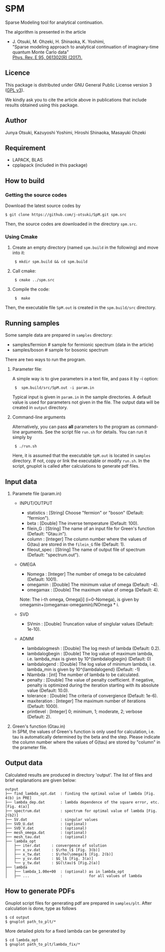 SPM
====

Sparse Modeling tool for analytical continuation.

The algorithm is presented in the article

* J. Otsuki, M. Ohzeki, H. Shinaoka, K. Yoshimi,  
"Sparse modeling approach to analytical continuation of imaginary-time quantum Monte Carlo data"  
[Phys. Rev. E 95, 061302(R) (2017).](https://doi.org/10.1103/PhysRevE.95.061302)

## Licence

This package is distributed under GNU General Public License version 3 ([GPL v3](http://www.gnu.org/licenses/gpl-3.0.en.html)).

We kindly ask you to cite the article above
in publications that include results obtained using this package.

## Author
Junya Otsuki, Kazuyoshi Yoshimi, Hiroshi Shinaoka, Masayuki Ohzeki

## Requirement

* LAPACK, BLAS
* cpplapack (included in this package)


## How to build

### Getting the source codes

Download the latest source codes by

	$ git clone https://github.com/j-otsuki/SpM.git spm.src

Then, the source codes are downloaded in the directory ``spm.src``.

### Using Cmake

1. Create an empty directory (named ``spm.build`` in the following) and move into it:

		$ mkdir spm.build && cd spm.build

1. Call cmake:

		$ cmake ../spm.src

1. Compile the code:

		$  make

Then, the executable file ``SpM.out``  is created in the ``spm.build/src`` directory.

## Running samples

Some sample data are prepared in ``samples`` directory:

* samples/fermion  # sample for fermionic spectrum (data in the article)
* samples/boson  # sample for bosonic spectrum

There are two ways to run the program.

1. Parameter file:

	A simple way is to give parameters in a text file, and pass it by -i option:

		$  spm.build/src/SpM.out -i param.in

	Typical input is given in ``param.in`` in the sample directories.
	A default value is used for parameters not given in the file.
	The output data will be created in ``output`` directory.

1. Command-line arguments

	Alternatively, you can pass **all** parameters to the program as command-line arguments. See the script file ``run.sh`` for details.
	You can run it simply by

		$ ./run.sh

	Here, it is assumed that the executable ``SpM.out`` is located in ``samples`` directory. If not, copy or link the executable or modify ``run.sh``.
	In the script, gnuplot is called after calculations to generate pdf files.

## Input data

1. Paramete file (param.in)

	- INPUT/OUTPUT
		- statistics	: [String]	Choose "fermion" or "boson" (Default: "fermion").
		- beta	: [Double]	The inverse temperature (Default: 100).
		- filein_G	: [String]	The name of an input file for Green's function (Default: "Gtau.in").
		- column	: [Integer]	The column number where the values of G(tau) are stored in the ``filein_G`` file (Default: 1).
		- fileout_spec	: [String]	The name of output file of spectrum (Default: "spectrum.out").

	- OMEGA
		- Nomega	:	[Integer]	The number of omega to be calculated (Default: 1001).
		- omegamin	:	[Double]	The minimum value of omega (Default: -4).
		- omegamax	:	[Double]	The maximum value of omega (Default: 4).

		Note: The i-th omega, Omega[i] (i=0-Nomega), is given by omegamin+(omegamax-omegamin)/NOmega * i.

	- SVD
		- SVmin	:	[Double] Truncation value of singlular values (Default: 1e-10).  

	- ADMM
		- lambdalogmesh	:	[Double]	The log mesh of lambda (Default: 0.2).
		- lambdalogbegin :	[Double]	The log value of maximum lambda, i.e. lambda_max is given by 10^{lambdalogbegin} (Default: 0)
		- lambdalogend	:	[Double]	 The log value of minimum lambda, i.e. lambda_min is given by 10^{lambdalogend}	(Default: -1)
		- Nlambda	:	[int] The number of lambda to be calculated.
		- penalty	:	[Double]  The value of penalty coefficient. If negative, penalty is optimized during the iteration starting with its absolute value (Default: 10.0).
		- tolerance	:	[Double] The criteria of convergience (Default: 1e-6).
		- maxiteration	:	[Integer]	The maximum number of iterations (Default: 1000).
		- printlevel	:	[Integer]	0; minimum, 1; moderate, 2; verbose (Default: 2).

2. Green's function (Gtau.in)  
In SPM, the values of Green's function is only used for calculation, i.e. tau is automatically determined by the beta and the step. Please indicate the column number where the values of G(tau) are stored by "column" in the prameter file.


## Output data
Calculated results are produced in directory 'output'.
The list of files and brief explanations are given below:

```
output
├── find_lambda_opt.dat  : finding the optimal value of lambda [Fig. 4(b) in PRE]
├── lambda_dep.dat       : lambda dependence of the square error, etc. [Fig. 4(a)]
├── spectrum.dat         : spectrum for optimal value of lambda [Fig. 2(b2)]
├── SV.dat               : singular values
├── SVD_U.dat            : (optional)
├── SVD_V.dat            : (optional)
├── mesh_omega.dat       : (optional)
├── mesh_tau.dat         : (optional)
├── lambda_opt
│   ├── iter.dat     : convergence of solution
│   ├── x_sv.dat     : $\rho_l$ [Fig. 3(b)]
│   ├── x_tw.dat     : $\rho(\omega)$ [Fig. 2(b)]
│   ├── y_sv.dat     : $G_l$ [Fig. 3(a)]
│   └── y_tw.dat     : $G(\tau)$ [Fig.2(a)]
├── lambda
│   ├── lambda_1.00e+00  : (optional) as in lambda_opt
│   ├── ...              :            for all values of lambda
```

## How to generate PDFs

Gnuplot script files for generating pdf are prepared in `samples/plt`.
After calculation is done, type as follows

	$ cd output
	$ gnuplot path_to_plt/*

More detailed plots for a fixed lambda can be generated by

	$ cd lambda_opt
	$ gnuplot path_to_plt/lambda_fix/*

